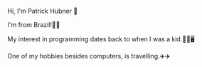 Hi, I'm Patrick Hubner 👋

I'm from Brazil!💚💛



My interest in programming dates back to when I was a kid.👨‍💻🖥️


One of my hobbies besides computers, is travelling.✈️✈️
